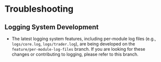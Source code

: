 # Troubleshooting

## Logging System Development

- The latest logging system features, including per-module log files (e.g., `logs/core.log`, `logs/trader.log`), are being developed on the `feature/per-module-log-files` branch. If you are looking for these changes or contributing to logging, please refer to this branch.
